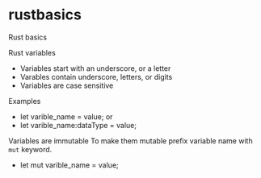 # rustbasics
Rust basics

Rust variables
- Variables start with an underscore, or a letter
- Varables contain underscore, letters, or digits
- Variables are case sensitive

Examples
- let varible_name = value;
or
- let varible_name:dataType = value;

Variables are immutable
To make them mutable prefix variable name with `mut` keyword.

- let mut varible_name = value;